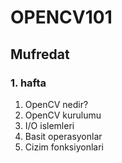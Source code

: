 <h1> OPENCV101 </h1>

<h2>Mufredat</h2>
<h3>1. hafta</h3>
<ol>
  <li>OpenCV nedir?</li>
  <li>OpenCV kurulumu</li>
  <li>I/O islemleri</li>
  <li>Basit operasyonlar</li>
  <li>Cizim fonksiyonlari</li>
</ol> 
